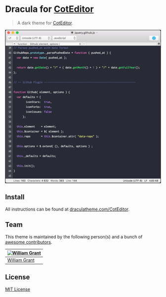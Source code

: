 # Dracula for [CotEditor](https://coteditor.com)

> A dark theme for [CotEditor](https://coteditor.com).

![Screenshot](coteditor.png)

## Install

All instructions can be found at [draculatheme.com/CotEditor](https://draculatheme.com/CotEditor).

## Team

This theme is maintained by the following person(s) and a bunch of [awesome contributors](https://github.com/dracula/coteditor/graphs/contributors).

[![William Grant](https://avatars3.githubusercontent.com/u/14887287?&v=3&s=70)](https://github.com/yougotwill) |
--- |
[William Grant](https://github.com/yougotwill) |

## License

[MIT License](./LICENSE)